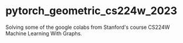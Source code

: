 # pytorch_geometric_cs224w_2023
Solving some of the google colabs from Stanford's course CS224W Machine Learning With Graphs.
